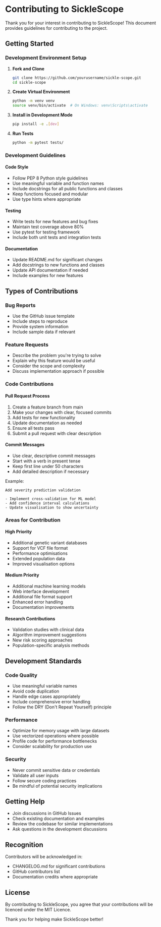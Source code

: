 # Contributing to SickleScope

Thank you for your interest in contributing to SickleScope! This document provides guidelines for contributing to the project.

## Getting Started

### Development Environment Setup

1. **Fork and Clone**
   ```bash
   git clone https://github.com/yourusername/sickle-scope.git
   cd sickle-scope
   ```

2. **Create Virtual Environment**
   ```bash
   python -m venv venv
   source venv/bin/activate  # On Windows: venv\Scripts\activate
   ```

3. **Install in Development Mode**
   ```bash
   pip install -e .[dev]
   ```

4. **Run Tests**
   ```bash
   python -m pytest tests/
   ```

### Development Guidelines

#### Code Style
- Follow PEP 8 Python style guidelines
- Use meaningful variable and function names
- Include docstrings for all public functions and classes
- Keep functions focused and modular
- Use type hints where appropriate

#### Testing
- Write tests for new features and bug fixes
- Maintain test coverage above 80%
- Use pytest for testing framework
- Include both unit tests and integration tests

#### Documentation
- Update README.md for significant changes
- Add docstrings to new functions and classes
- Update API documentation if needed
- Include examples for new features

## Types of Contributions

### Bug Reports
- Use the GitHub issue template
- Include steps to reproduce
- Provide system information
- Include sample data if relevant

### Feature Requests
- Describe the problem you're trying to solve
- Explain why this feature would be useful
- Consider the scope and complexity
- Discuss implementation approach if possible

### Code Contributions

#### Pull Request Process
1. Create a feature branch from main
2. Make your changes with clear, focused commits
3. Add tests for new functionality
4. Update documentation as needed
5. Ensure all tests pass
6. Submit a pull request with clear description

#### Commit Messages
- Use clear, descriptive commit messages
- Start with a verb in present tense
- Keep first line under 50 characters
- Add detailed description if necessary

Example:
```
Add severity prediction validation

- Implement cross-validation for ML model
- Add confidence interval calculations
- Update visualisation to show uncertainty
```

### Areas for Contribution

#### High Priority
- Additional genetic variant databases
- Support for VCF file format
- Performance optimisations
- Extended population data
- Improved visualisation options

#### Medium Priority
- Additional machine learning models
- Web interface development
- Additional file format support
- Enhanced error handling
- Documentation improvements

#### Research Contributions
- Validation studies with clinical data
- Algorithm improvement suggestions
- New risk scoring approaches
- Population-specific analysis methods

## Development Standards

### Code Quality
- Use meaningful variable names
- Avoid code duplication
- Handle edge cases appropriately
- Include comprehensive error handling
- Follow the DRY (Don't Repeat Yourself) principle

### Performance
- Optimize for memory usage with large datasets
- Use vectorized operations where possible
- Profile code for performance bottlenecks
- Consider scalability for production use

### Security
- Never commit sensitive data or credentials
- Validate all user inputs
- Follow secure coding practices
- Be mindful of potential security implications

## Getting Help

- Join discussions in GitHub Issues
- Check existing documentation and examples
- Review the codebase for similar implementations
- Ask questions in the development discussions

## Recognition

Contributors will be acknowledged in:
- CHANGELOG.md for significant contributions
- GitHub contributors list
- Documentation credits where appropriate

## License

By contributing to SickleScope, you agree that your contributions will be licenced under the MIT Licence.

Thank you for helping make SickleScope better!